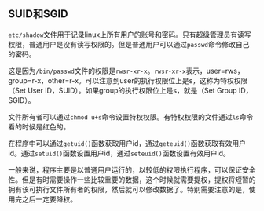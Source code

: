 ## SUID和SGID

`etc/shadow`文件用于记录linux上所有用户的账号和密码。只有超级管理员有读写权限，普通用户是没有读写权限的。但是普通用户可以通过`passwd`命令修改自己的密码。

这是因为`/bin/passwd`文件的权限是`rwsr-xr-x`。`rwsr-xr-x`表示，user=rws，group=r-x，other=r-x。可以注意到user的执行权限位上是s，这称为特权权限（Set User ID，SUID）。如果group的执行权限位上是s，就是（Set Group ID，SGID）。

文件所有者可以通过`chmod u+s`命令设置特权权限。有特权权限的文件通过`ls`命令看的时候是红色的。

在程序中可以通过`getuid()`函数获取用户id，通过`geteuid()`函数获取有效用户id。通过`setuid()`函数设置用户id，通过`seteuid()`函数设置有效用户id。

一般来说，程序主要是以普通用户运行的，以较低的权限执行程序，可以保证安全性。但是有时需要操作一些比较重要的数据，这个时候就需要提权，提权将短暂的拥有该可执行文件所有者的权限，然后就可以修改数据了。特别需要注意的是，使用完之后一定要降权。
